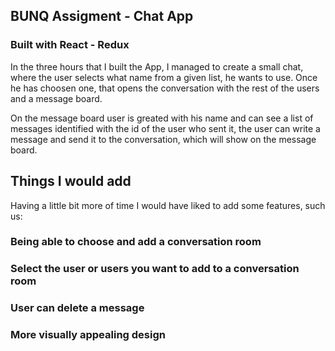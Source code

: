 ## BUNQ Assigment - Chat App

### Built with React - Redux

In the three hours that I built the App, I managed to create a small chat, where the user selects what name from a given list, he wants to use. Once he has choosen one, that opens the conversation with the rest of the users and a message board.

On the message board user is greated with his name and can see a list of messages identified with the id of the user who sent it, the user can write a message and send it to the conversation, which will show on the message board.

## Things I would add

Having a little bit more of time I would have liked to add some features, such us:

### Being able to choose and add a conversation room

### Select the user or users you want to add to a conversation room

### User can delete a message

### More visually appealing design
